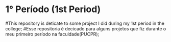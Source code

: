 # 1° Período (1st Period) 
#This repository is deticate to some project I did during my 1st period in the college;
#Esse repositoria é decicado para alguns projetos que fiz durante o meu primeiro período na faculdade(PUCPR);
